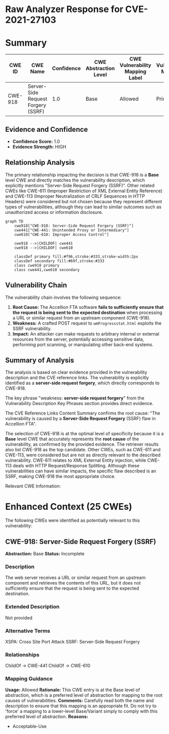 # Raw Analyzer Response for CVE-2021-27103

# Summary
| CWE ID | CWE Name | Confidence | CWE Abstraction Level | CWE Vulnerability Mapping Label | CWE-Vulnerability Mapping Notes |
|---|---|---|---|---|---|
| CWE-918 | Server-Side Request Forgery (SSRF) | 1.0 | Base | Allowed | Primary CWE |

## Evidence and Confidence

*   **Confidence Score:** 1.0
*   **Evidence Strength:** HIGH

## Relationship Analysis
The primary relationship impacting the decision is that CWE-918 is a **Base** level CWE and directly matches the vulnerability description, which explicitly mentions "Server-Side Request Forgery (SSRF)". Other related CWEs like CWE-611 (Improper Restriction of XML External Entity Reference) and CWE-113 (Improper Neutralization of CRLF Sequences in HTTP Headers) were considered but not chosen because they represent different types of vulnerabilities, although they can lead to similar outcomes such as unauthorized access or information disclosure.

```mermaid
graph TD
    cwe918["CWE-918: Server-Side Request Forgery (SSRF)"]
    cwe441["CWE-441: Unintended Proxy or Intermediary"]
    cwe610["CWE-610: Improper Access Control"]

    cwe918 -->|CHILDOF| cwe441
    cwe918 -->|CHILDOF| cwe610

    classDef primary fill:#f96,stroke:#333,stroke-width:2px
    classDef secondary fill:#69f,stroke:#333
    class cwe918 primary
    class cwe441,cwe610 secondary
```

## Vulnerability Chain
The vulnerability chain involves the following sequence:
1.  **Root Cause:** The Accellion FTA software **fails to sufficiently ensure that the request is being sent to the expected destination** when processing a URL or similar request from an upstream component (CWE-918).
2.  **Weakness:** A crafted POST request to `wmProgressstat.html` exploits the SSRF vulnerability.
3.  **Impact:** An attacker can make requests to arbitrary internal or external resources from the server, potentially accessing sensitive data, performing port scanning, or manipulating other back-end systems.

## Summary of Analysis
The analysis is based on clear evidence provided in the vulnerability description and the CVE reference links. The vulnerability is explicitly identified as a **server-side request forgery**, which directly corresponds to CWE-918.

The key phrase "weakness: **server-side request forgery**" from the Vulnerability Description Key Phrases section provides direct evidence.

The CVE Reference Links Content Summary confirms the root cause: "The vulnerability is caused by a **Server-Side Request Forgery** (SSRF) flaw in Accellion FTA".

The selection of CWE-918 is at the optimal level of specificity because it is a **Base** level CWE that accurately represents the **root cause** of the vulnerability, as confirmed by the provided evidence. The retriever results also list CWE-918 as the top candidate.
Other CWEs, such as CWE-611 and CWE-113, were considered but are not as directly relevant to the described vulnerability. CWE-611 relates to XML External Entity injection, while CWE-113 deals with HTTP Request/Response Splitting. Although these vulnerabilities can have similar impacts, the specific flaw described is an SSRF, making CWE-918 the most appropriate choice.

Relevant CWE Information:

# Enhanced Context (25 CWEs)
The following CWEs were identified as potentially relevant to this vulnerability:

## CWE-918: Server-Side Request Forgery (SSRF)
**Abstraction:** Base
**Status:** Incomplete

### Description
The web server receives a URL or similar request from an upstream component and retrieves the contents of this URL, but it does not sufficiently ensure that the request is being sent to the expected destination.

### Extended Description
Not provided

### Alternative Terms
XSPA: Cross Site Port Attack
SSRF: Server-Side Request Forgery

### Relationships
ChildOf -> CWE-441
ChildOf -> CWE-610

### Mapping Guidance
**Usage:** Allowed
**Rationale:** This CWE entry is at the Base level of abstraction, which is a preferred level of abstraction for mapping to the root causes of vulnerabilities.
**Comments:** Carefully read both the name and description to ensure that this mapping is an appropriate fit. Do not try to 'force' a mapping to a lower-level Base/Variant simply to comply with this preferred level of abstraction.
**Reasons:**
- Acceptable-Use